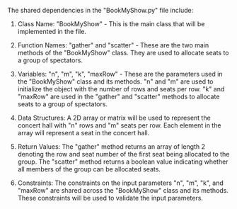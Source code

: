 The shared dependencies in the "BookMyShow.py" file include:

1. Class Name: "BookMyShow" - This is the main class that will be implemented in the file.

2. Function Names: "gather" and "scatter" - These are the two main methods of the "BookMyShow" class. They are used to allocate seats to a group of spectators.

3. Variables: "n", "m", "k", "maxRow" - These are the parameters used in the "BookMyShow" class and its methods. "n" and "m" are used to initialize the object with the number of rows and seats per row. "k" and "maxRow" are used in the "gather" and "scatter" methods to allocate seats to a group of spectators.

4. Data Structures: A 2D array or matrix will be used to represent the concert hall with "n" rows and "m" seats per row. Each element in the array will represent a seat in the concert hall.

5. Return Values: The "gather" method returns an array of length 2 denoting the row and seat number of the first seat being allocated to the group. The "scatter" method returns a boolean value indicating whether all members of the group can be allocated seats.

6. Constraints: The constraints on the input parameters "n", "m", "k", and "maxRow" are shared across the "BookMyShow" class and its methods. These constraints will be used to validate the input parameters.